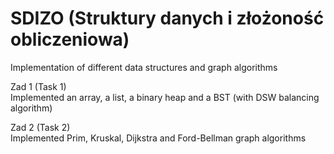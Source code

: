 # SDIZO (Struktury danych i złożoność obliczeniowa) 

Implementation of different data structures and graph algorithms

Zad 1 (Task 1)  
Implemented an array, a list, a binary heap and a BST (with DSW balancing algorithm)
 
Zad 2 (Task 2)  
Implemented Prim, Kruskal, Dijkstra and Ford-Bellman graph algorithms
